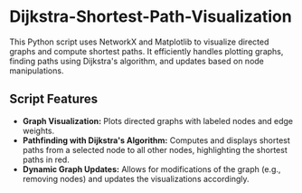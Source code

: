 # Dijkstra-Shortest-Path-Visualization

This Python script uses NetworkX and Matplotlib to visualize directed graphs and compute shortest paths. It efficiently handles plotting graphs, finding paths using Dijkstra's algorithm, and updates based on node manipulations.

## Script Features
- **Graph Visualization:** Plots directed graphs with labeled nodes and edge weights.
- **Pathfinding with Dijkstra's Algorithm:** Computes and displays shortest paths from a selected node to all other nodes, highlighting the shortest paths in red.
- **Dynamic Graph Updates:** Allows for modifications of the graph (e.g., removing nodes) and updates the visualizations accordingly.
